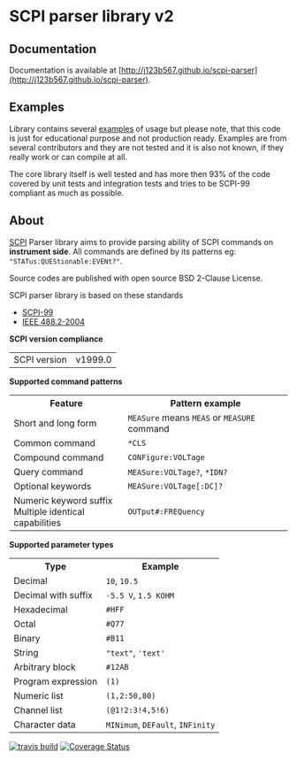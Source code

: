 SCPI parser library v2
===========

Documentation
--------
Documentation is available at [http://j123b567.github.io/scpi-parser](http://j123b567.github.io/scpi-parser).

Examples
--------
Library contains several [examples](https://github.com/j123b567/scpi-parser/tree/master/examples) of usage but please note, that this code is just for educational purpose and not production ready.
Examples are from several contributors and they are not tested and it is also not known, if they really work or can compile at all.

The core library itself is well tested and has more then 93% of the code covered by unit tests and integration tests and tries to be SCPI-99 compliant as much as possible.

About
--------

[SCPI](http://en.wikipedia.org/wiki/Standard_Commands_for_Programmable_Instruments) Parser library aims to provide parsing ability of SCPI commands on **instrument side**. All commands are defined by its patterns eg: `"STATus:QUEStionable:EVENt?"`.

Source codes are published with open source BSD 2-Clause License.

SCPI parser library is based on these standards

* [SCPI-99](http://www.ivifoundation.org/docs/scpi-99.pdf)
* [IEEE 488.2-2004](http://dx.doi.org/10.1109/IEEESTD.2004.95390)


**SCPI version compliance**
<table>
<tr><td>SCPI version<td>v1999.0</tr>
</table>


**Supported command patterns**
<table>
<tr><th>Feature<th>Pattern example</tr>
<tr><td>Short and long form<td><code>MEASure</code> means <code>MEAS</code> or <code>MEASURE</code> command</tr>
<tr><td>Common command<td><code>*CLS</code></td>
<tr><td>Compound command<td><code>CONFigure:VOLTage</code><tr>
<tr><td>Query command<td><code>MEASure:VOLTage?</code>, <code>*IDN?</code></tr>
<tr><td>Optional keywords<td><code>MEASure:VOLTage[:DC]?</code></tr>
<tr><td>Numeric keyword suffix<br>Multiple identical capabilities<td><code>OUTput#:FREQuency</code></tr>
</table>

**Supported parameter types**
<table>
<tr><th>Type<th>Example</tr>
<tr><td>Decimal<td><code>10</code>, <code>10.5</code></tr>
<tr><td>Decimal with suffix<td><code>-5.5 V</code>, <code>1.5 KOHM</code></tr>
<tr><td>Hexadecimal<td><code>#HFF</code></tr>
<tr><td>Octal<td><code>#Q77</code></tr>
<tr><td>Binary<td><code>#B11</code></tr>
<tr><td>String<td><code>"text"</code>, <code>'text'</code></tr>
<tr><td>Arbitrary block<td><code>#12AB</code></tr>
<tr><td>Program expression<td><code>(1)</code></tr>
<tr><td>Numeric list<td><code>(1,2:50,80)</code></tr>
<tr><td>Channel list<td><code>(@1!2:3!4,5!6)</code></tr>
<tr><td>Character data<td><code>MINimum</code>, <code>DEFault</code>, <code>INFinity</code></tr>
</table>


[![travis build](https://travis-ci.org/j123b567/scpi-parser.svg?branch=master)](https://travis-ci.org/j123b567/scpi-parser) [![Coverage Status](https://coveralls.io/repos/j123b567/scpi-parser/badge.svg?branch=master&service=github)](https://coveralls.io/github/j123b567/scpi-parser?branch=master)
